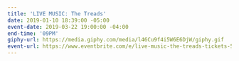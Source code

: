 ```yaml
---
title: 'LIVE MUSIC: The Treads'
date: 2019-01-10 18:39:00 -05:00
event-date: 2019-03-22 19:00:00 -04:00
end-time: '09PM'
giphy-url: https://media.giphy.com/media/l46Cu9f4i5W6E6DjW/giphy.gif
event-url: https://www.eventbrite.com/e/live-music-the-treads-tickets-57191730004
---
```


